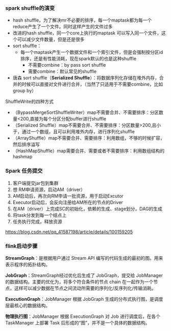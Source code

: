 ### spark shuffle的演变

- hash shuffle，为了解决mr不必要的排序，每一个maptask都为每一个reduce产生了一个文件。同时这样产生的文件过多
- 改进的hash shuffle，同一个core上执行的maptask 可以写入同一个文件，这个可以减少文件数量，但是还是很多
- sort shuffle：
  - 每一个maptask产生一个数据文件和一个索引文件，但是会强制按分区id排序，还是有性能消耗，现在spark默认的也是这种shuffle
    - 不需要combine：by pass sort shuffle
    - 需要combine：默认常见的shuffle
- 唐森 sort shuffle（**Serialized Shuffle**）：将数据序列化存储在堆外内存，合并的时候可以直接对文件进行合并，（当然了只适用于不需要combine，比如group by）



ShuffleWrite的四种方式

- （BypassMergeSortShuffleWriter）map不需要合并、不需要排序：分区数量<200,直接为每个分区分配buffer进行shuffle
- （Serialized Shuffle）map不需要合并、不需要排序：分区数量>200,且小于，通过一个数组，且可以利用堆外内存，进行序列化shuffle
- （ArrayShuffle）map不需要合并、需要排序：利用数组，不够的时候扩容，然后排序溢写
- （HashMapShuffle）map需要合并、需要或者不需要排序：利用数组结构的hashmap



### Spark 任务提交

1. 客户端提交jar包到集群
2. 想 RM申请资源，启动AM（driver）
3. AM启动后，再次向RM申请一批资源，用于启动Excutor
4. Executor启动后，会反向注册给AM所在的节点的Driver
5. 在AM（driver）上完成SC的初始化，依赖的生成、stage划分，DAG的生成
6. 将task分发到每一个结点上
7. 任务执行完成，释放资源

https://blog.csdn.net/qq_41587198/article/details/100159205

### flink启动步骤

**StreamGraph**：是根据用户通过 Stream API 编写的代码生成的最初的图。用来表示程序的拓扑结构。

**JobGraph**：StreamGraph经过优化后生成了 JobGraph，提交给 JobManager 的数据结构。主要的优化为，将多个符合条件的节点 chain 在一起作为一个节点，这样可以减少数据在节点之间流动所需要的序列化/反序列化/传输消耗。

**ExecutionGraph**：JobManager 根据 JobGraph 生成的分布式执行图，是调度层最核心的数据结构。

**物理执行图**：JobManager 根据 ExecutionGraph 对 Job 进行调度后，在各个TaskManager 上部署 Task 后形成的“图”，并不是一个具体的数据结构。
